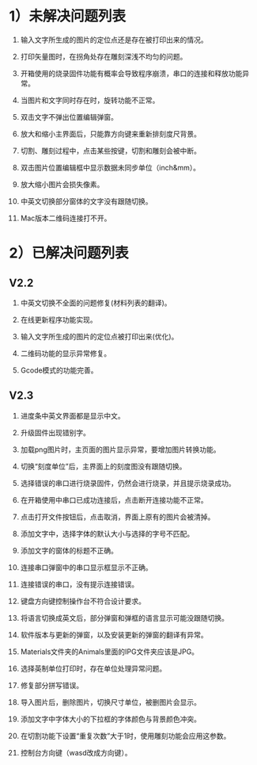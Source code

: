 # 1）未解决问题列表

1. 输入文字所生成的图片的定位点还是存在被打印出来的情况。

2. 打印矢量图时，在拐角处存在雕刻深浅不均匀的问题。

3. 开箱使用的烧录固件功能有概率会导致程序崩溃，串口的连接和释放功能异常。

4. 当图片和文字同时存在时，旋转功能不正常。

5. 双击文字不弹出位置编辑弹窗。

6. 放大和缩小主界面后，只能靠方向键来重新排刻度尺背景。

7. 切割、雕刻过程中，点击某些按键，切割和雕刻会被中断。

8. 双击图片位置编辑框中显示数据未同步单位（inch&mm）。

9. 放大缩小图片会损失像素。

10. 中英文切换部分窗体的文字没有跟随切换。

11. Mac版本二维码连接打不开。


# 2）已解决问题列表

## V2.2 ##


1. 中英文切换不全面的问题修复(材料列表的翻译)。

2. 在线更新程序功能实现。

3. 输入文字所生成的图片的定位点被打印出来(优化)。

4. 二维码功能的显示异常修复。

5. Gcode模式的功能完善。


## V2.3 ##

1. 进度条中英文界面都是显示中文。

2. 升级固件出现错别字。

3. 加载png图片时，主页面的图片显示异常，要增加图片转换功能。

4. 切换“刻度单位”后，主界面上的刻度图没有跟随切换。

5. 选择错误的串口进行烧录固件，仍然会进行烧录，并且提示烧录成功。

6. 在开箱使用中串口已成功连接后，点击断开连接功能不正常。

7. 点击打开文件按钮后，点击取消，界面上原有的图片会被清掉。

8. 添加文字中，选择字体的默认大小与选择的字号不匹配。

9. 添加文字的窗体的标题不正确。

10. 连接串口弹窗中的串口显示框显示不正确。

11. 连接错误的串口，没有提示连接错误。

12. 键盘方向键控制操作台不符合设计要求。

13. 将语言切换成英文后，部分弹窗和弹框的语言显示可能没跟随切换。

14. 软件版本与更新的弹窗，以及安装更新的弹窗的翻译有异常。

15. Materials文件夹的Animals里面的IPG文件夹应该是JPG。

16. 选择英制单位打印时，存在单位处理异常问题。

17. 修复部分拼写错误。

18. 导入图片后，删除图片，切换尺寸单位，被删图片会显示。
 
19. 添加文字中字体大小的下拉框的字体颜色与背景颜色冲突。
 
20. 在切割功能下设置“重复次数”大于1时，使用雕刻功能会应用这参数。

21. 控制台方向键（wasd改成方向键）。








